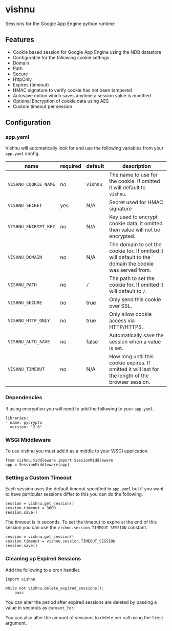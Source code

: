 # vishnu
Sessions for the Google App Engine python runtime

## Features

- Cookie based session for Google App Engine using the NDB datastore
- Configurable for the following cookie settings:
 - Domain
 - Path
 - Secure
 - HttpOnly
 - Expires (timeout)
- HMAC signature to verify cookie has not been tampered
- Autosave option which saves anytime a session value is modified
- Optional Encryption of cookie data using AES
- Custom timeout per session

## Configuration

### app.yaml
Vishnu will automatically look for and use the following variables from your `app.yaml` config.

| name | required | default | description |
| ---- | -------- | ------- | ----------- |
| `VISHNU_COOKIE_NAME` | no |  `vishnu` | The name to use for the cookie. If omitted it will default to `vishnu`. |
| `VISHNU_SECRET` | yes | N/A | Secret used for HMAC signature |
| `VISHNU_ENCRYPT_KEY` | no | N/A | Key used to encrypt cookie data, it omitted then value will not be encrypted. |
| `VISHNU_DOMAIN` | no | N/A | The domain to set the cookie for. If omitted it will default to the domain the cookie was served from. |
| `VISHNU_PATH` | no | `/` | The path to set the cookie for. If omitted it will default to `/`. |
| `VISHNU_SECURE` | no | true | Only send this cookie over SSL. |
| `VISHNU_HTTP_ONLY` | no | true | Only allow cookie access via HTTP/HTTPS. |
| `VISHNU_AUTO_SAVE` | no | false | Automatically save the session when a value is set. |
| `VISHNU_TIMEOUT` | no | N/A | How long until this cookie expires. If omitted it will last for the length of the browser session. |

### Dependencies

If using encryption you will need to add the following to your `app.yaml`.
```
libraries:
- name: pycrypto
  version: "2.6"
```

### WSGI Middleware

To use vishnu you must add it as a middle to your WSGI application.
```
from vishnu.middleware import SessionMiddleware
app = SessionMiddleware(app)
```

### Setting a Custom Timeout

Each session uses the default timeout specified in `app.yaml` but if you want to
have particular sessions differ to this you can do the following.
```
session = vishnu.get_session()
session.timeout = 3600
session.save()
```
The timeout is in seconds. To set the timeout to expire at the end of this session
 you can use the `vishnu.session.TIMEOUT_SESSION` constant.
```
session = vishnu.get_session()
session.timeout = vishnu.session.TIMEOUT_SESSION
session.save()
```

### Cleaning up Expired Sessions

Add the following to a cron handler.
```
import vishnu

while not vishnu.delete_expired_sessions():
    pass
```

You can alter the period after expired sessions are deleted by passing a value in
seconds as `dormant_for`.

You can also alter the amount of sessions to delete per call using the `limit` argument.
